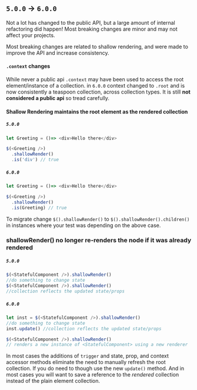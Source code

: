 ## `5.0.0` -> `6.0.0`

Not a lot has changed to the public API, but a large amount of internal refactoring did happen!
Most breaking changes are minor and may not affect your projects.

Most breaking changes are related to shallow rendering, and were made to improve the API and increase consistency.

#### `.context` changes

While never a public api `.context` may have been used to access the root element/instance of a collection.
in `6.0.0` context changed to `.root` and is now consistently a teaspoon collection, across collection types. It
is still __not considered a public api__ so tread carefully.

#### Shallow Rendering maintains the root element as the rendered collection

##### `5.0.0`

```js
let Greeting = ()=> <div>Hello there</div>

$(<Greeting />)
  .shallowRender()
  .is('div') // true
```

##### `6.0.0`

```js
let Greeting = ()=> <div>Hello there</div>

$(<Greeting />)
  .shallowRender()
  .is(Greeting) // true
```

To migrate change `$().shallowRender()` to `$().shallowRender().children()` in instances where your test was depending
on the above case.


### shallowRender() no longer re-renders the node if it was already rendered

##### `5.0.0`

```js
$(<StatefulComponent />).shallowRender()
//do something to change state
$(<StatefulComponent />).shallowRender()
//collection reflects the updated state/props
```

##### `6.0.0`

```js
let inst = $(<StatefulComponent />).shallowRender()
//do something to change state
inst.update() //collection reflects the updated state/props

$(<StatefulComponent />).shallowRender()
// renders a new instance of <StatefulComponent> using a new renderer
```

In most cases the additions of `trigger` and state, prop, and context accessor methods eliminate the need to manually
refresh the root collection. If you do need to though use the new `update()` method. And in most cases you will want
to save a reference to the _rendered_ collection instead of the plain element collection.
